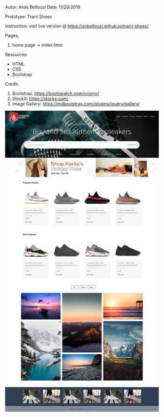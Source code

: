 Autor: Anas Bellouzi
Date: 11/20/2019

Prototype: Trarri Shoes

Instruction: visit live version @ https://anbellouzi.github.io/trarri-shoes/

Pages;
  1. home page -> index.html

Resources:
  - HTML
  - CSS
  - Bootstrap

Credit:
  1. Bootstrap: https://bootswatch.com/cosmo/
  2. StockX: https://stockx.com/
  3. Image Gallery: https://mdbootstrap.com/plugins/jquery/gallery/


  ![Index Page](sprite1_index.png)

